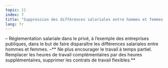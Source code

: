 ```yaml
---
topic: 11
index: 7
title: "Suppression des différences salariales entre hommes et femmes :"
lang: fr
---
```

– Réglementation salariale dans le privé, à l’exemple des entreprises
publiques, dans le but de faire disparaître les différences salariales entre
hommes et femmes.
–** Ne plus encourager le travail à temps partiel. Remplacer les heures de
travail complémentaires par des heures supplémentaires, supprimer les contrats
de travail flexibles.**
